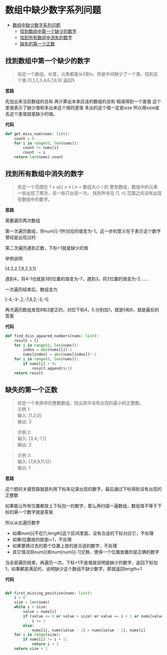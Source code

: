 # 数组中缺少数字系列问题
- [数组中缺少数字系列问题](#数组中缺少数字系列问题)
    - [找到数组中第一个缺少的数字](#找到数组中第一个缺少的数字)
    - [找到所有数组中消失的数字](#找到所有数组中消失的数字)
    - [缺失的第一个正数](#缺失的第一个正数)



## 找到数组中第一个缺少的数字
> 给定一个数组，长度，元素都是从0到n。但是中间缺少了一个值，找到这个值
> [0,1,2,3,4,6,7,8,9] 返回5

**思路**

先加出来当前数组的总和
再计算出本来应该的数组的总和
相减得到一个差值
这个差值表示了缺少值和多出来这个值的差值
多出的这个值一定是size
所以用size减去这个差值就是缺少的值。

**代码**

```python
def get_miss_num(nums: list):
    count = 0
    for i in range(0, len(nums)):
        count += nums[i]
        count -= i
    return len(nums)-count
```


## 找到所有数组中消失的数字
> 给定一个范围在  1 ≤ a[i] ≤ n ( n = 数组大小 ) 的 整型数组，数组中的元素一些出现了两次，另一些只出现一次。
找到所有在 [1, n] 范围之间没有出现在数组中的数字。

**思路**

需要遍历两次数组

第一次遍历数组，将num[i]-1所对应的值变为-1。这一步的意义在于表示这个数字曾经是出现过的

第二次遍历遇到正数，下标+1就是缺少的值

举例说明

[4,3,2,7,8,2,3,1]

遇到4，将4-1也就是3的位置的值变为-7，遇到3，将2位置的值变为-2.......

一次遍历结束后，数组变为

[-4,-3-,2,-7,8,2,-3,-1]

再次遍历数组发现8和2是正的，对应下标4，5.分别加1，就是5和6，就是最后的答案

**代码**

```python
def find_diss_appared_numbers(nums: list):
    result = []
    for i in range(0, len(nums)):
        index = abs(nums[i])-1
        nums[index] = abs(nums[index])*-1
    for i in range(0, len(nums)):
        if nums[i] > 0:
            result.append(i+1)
    return result
```

## 缺失的第一个正数
> 给定一个未排序的整数数组，找出其中没有出现的最小的正整数。  
> 示例 1:  
> 输入: [1,2,0]  
> 输出: 3  

> 示例 2:  
> 输入: [3,4,-1,1]  
> 输出: 2  

> 示例 3:  
> 输入: [7,8,9,11,12]  
> 输出: 1

**思路**

这个题的关键思路就是利用下标来记录出现的数字。最后通过下标得到没有出现的正整数

如果能让所有位置都放上下标加一的数字，那么再扫描一遍数组，数组值不等于下标的第一个数字就是答案

所以从左遍历数字
- 如果num[i]不在[1,length]这个区间里面，没有合适的下标对应它，不处理
- 如果i位置放的就是i+1，不处理
- 如果要换过去的那个位置上放的是合适的数字，不处理
- 其它情况将num[i]和num[num[i]-1]交换，使得一个位置放置的是正确的数字

当全部遍历结束，再遍历一次，下标+1不是值就说明是缺少的数字，返回下标加1，如果都是满足的，说明缺少这个数组不缺少数字。那就返回length+1

**代码**

```python

def first_missing_positive(nums: list):
    i = 0
    size = len(nums)
    while i < size:
        value = nums[i]
        if (value <= 0 or value > size) or value == i + 1 or nums[value - 1] == value:
            i += 1
        else:
            nums[i], nums[value - 1] = nums[value - 1], nums[i]
    for i in range(size):
        if nums[i] != i + 1:
            return i + 1
    return size + 1
```